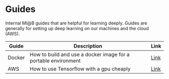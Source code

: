 # Guides
Internal Ml@B guides that are helpful for learning deeply. Guides are generally for 
setting up deep learning on our machines and the cloud (AWS).

| **Guide**  | **Description**                                                    | **Link** |
|--------|----------------------------------------------------------------|------|
| Docker | How to build and use a docker image for a portable environment |   [Link](https://github.com/mlberkeley/resources-guides/tree/master/docker-guide)   |
|   AWS     | How to use Tensorflow with a gpu cheaply |   [Link](https://github.com/mlberkeley/resources-guides/blob/master/AWS/aws-guide.md)         |

